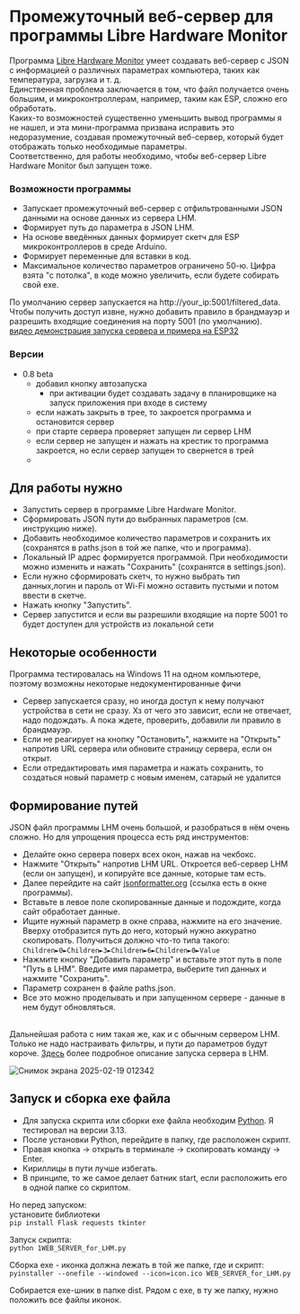 # Промежуточный веб-сервер для программы Libre Hardware Monitor

Программа [Libre Hardware Monitor](https://github.com/LibreHardwareMonitor/LibreHardwareMonitor) умеет создавать веб-сервер с JSON с информацией о различных параметрах компьютера, таких как температура, загрузка и т. д. <br> 
Единственная проблема заключается в том, что файл получается очень большим, и микроконтроллерам, например, таким как ESP, сложно его обработать. <br> 
Каких-то возможностей существенно уменьшить вывод программы я не нашел, и эта мини-программа призвана исправить это недоразумение, создавая промежуточный веб-сервер, который будет отображать только необходимые параметры. <br> 
Соответственно, для работы необходимо, чтобы веб-сервер Libre Hardware Monitor был запущен тоже.


### Возможности программы
+ Запускает промежуточный веб-сервер с отфильтрованными JSON данными на основе данных из сервера LHM.
+ Формирует путь до параметра в JSON LHM.
+ На основе введённых данных формирует скетч для ESP микроконтроллеров в среде Arduino.
+ Формирует переменные для вставки в код.
+ Максимальное количество параметров ограничено 50-ю. Цифра взята "с потолка", в коде можно увеличить, если будете собирать свой exe.

По умолчанию сервер запускается на http://your_ip:5001/filtered_data. <br>
Чтобы получить доступ извне, нужно добавить правило в брандмауэр и разрешить входящие соединения на порту 5001 (по умолчанию).<br>
[видео демонстрация запуска сервера и примера на ESP32](https://youtu.be/Xa8a85xxho4)

### Версии 
+ 0.8 beta
  + добавил кнопку автозапуска
    + при активации будет создавать задачу в планировщике на запуск приложения при входе в систему
  + если нажать закрыть в трее, то закроется программа и остановится сервер
  + при старте сервера проверяет запущен ли сервер LHM
  + если сервер не запущен и нажать на крестик то программа закроется, но если сервер запущен то свернется в трей
  + 



## Для работы нужно
+ Запустить сервер в программе Libre Hardware Monitor.
+ Сформировать JSON пути до выбранных параметров (см. инструкцию ниже).
+ Добавить необходимое количество параметров и сохранить их (сохранятся в paths.json в той же папке, что и программа).
+ Локальный IP адрес формируется программой. При необходимости можно изменить и нажать "Сохранить" (сохранятся в settings.json).
+ Если нужно сформировать скетч, то нужно выбрать тип данных,логин и пароль от Wi-Fi можно оставить пустыми и потом ввести в скетче.
+ Нажать кнопку "Запустить".
+ Сервер запустится и если вы разрешили входящие на порте 5001 то будет доступен для устройств из локальной сети

## Некоторые особенности
Программа тестировалась на Windows 11 на одном компьютере, поэтому возможны некоторые недокументированные фичи
+ Сервер запускается сразу, но иногда доступ к нему получают устройства в сети не сразу. Хз от чего это зависит, если не отвечает, надо подождать. А пока ждете, проверить, добавили ли правило в брандмауэр.
+ Если не реагирует на кнопку "Остановить", нажмите на "Открыть" напротив URL сервера или обновите страницу сервера, если он открыт.
+ Если отредактировать имя параметра и нажать сохранить, то создаться новый параметр с новым именем, сатарый не удалится 

## Формирование путей
JSON файл программы LHM очень большой, и разобраться в нём очень сложно. Но для упрощения процесса есть ряд инструментов:
+ Делайте окно сервера поверх всех окон, нажав на чекбокс.
+ Нажмите "Открыть" напротив LHM URL. Откроется веб-сервер LHM (если он запущен), и копируйте все данные, которые там есть.
+ Далее перейдите на сайт [jsonformatter.org](https://jsonformatter.org/json-parser) (ссылка есть в окне программы).
+ Вставьте в левое поле скопированные данные и подождите, когда сайт обработает данные.
+ Ищите нужный параметр в окне справа, нажмите на его значение. Вверху отобразится путь до него, который нужно аккуратно скопировать.
Получиться должно что-то типа такого: ```Children►0►Children►3►Children►6►Children►0►Value``` <br>
+ Нажмите кнопку "Добавить параметр" и вставьте этот путь в поле "Путь в LHM". Введите имя параметра, выберите тип данных и нажмите "Сохранить".
+ Параметр сохранен в файле paths.json. 
+ Все это можно проделывать и при запущенном сервере - данные в нем будут обновляться.

<br> Дальнейшая работа с ним такая же, как и с обычным сервером LHM. Только не надо настраивать фильтры, и пути до параметров будут короче.
[Здесь](https://dzen.ru/a/ZFaVALzPNRycfvjs?ysclid=m7901ppl29114638609) более подробное описание запуска сервера в LHM.

![Снимок экрана 2025-02-19 012342](https://github.com/user-attachments/assets/48d1ed87-aced-430d-9cf2-576cd555e976)

## Запуск и сборка exe файла
+ Для запуска скрипта или сборки exe файла необходим [Python](https://www.python.org/downloads/). Я тестировал на версии 3.13.
+ После установки Python, перейдите в папку, где расположен скрипт.
+ Правая кнопка -> открыть в терминале -> скопировать команду -> Enter.
+ Кириллицы в пути лучше избегать.
+ В принципе, то же самое делает батник start, если расположить его в одной папке со скриптом.

Но перед запуском: <br>
установите библиотеки<br>
```pip install Flask requests tkinter```

Запуск скрипта:<br>
```python 1WEB_SERVER_for_LHM.py```

Сборка exe - иконка должна лежать в той же папке, где и скрипт:<br>
```pyinstaller --onefile --windowed --icon=icon.ico WEB_SERVER_for_LHM.py```

Собирается exe-шник в папке dist. 
Рядом с exe, в ту же папку, нужно положить все файлы иконок.<br> 


